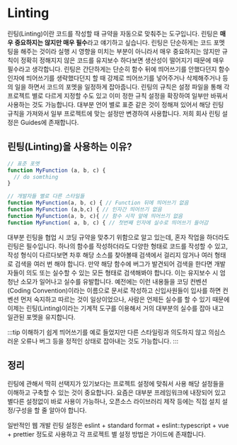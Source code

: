 # Linting

린팅(Linting)이란 코드를 작성할 때 규약을 자동으로 맞춰주는 도구입니다. 린팅은 **매우 중요하지는 않지만 매우 필수**라고 얘기하고 싶습니다. 린팅은 단순하게는 코드 포멧팅을 해주는 것이라 실행 시 영향을 미치는 부분이 아니라서 매우 중요하지는 않지만 규칙이 정확히 정해지지 않은 코드를 유지보수 하다보면 생산성이 떨어지기 때문에 매우 필수라고 생각합니다. 린팅은 간단하게는 단순히 함수 뒤에 띄어쓰기를 안했다던지 함수 인자에 띄어쓰기를 생략했다던지 할 때 강제로 띄어쓰기를 넣어주거나 삭제해주거나 등의 일을 하면서 코드의 포멧을 일정하게 잡아줍니다. 린팅의 규칙은 설정 파일을 통해 각 프로젝트 별로 다르게 지정할 수도 있고 이미 정한 규칙 설정을 확장하여 일부만 바꿔서 사용하는 것도 가능합니다. 대부분 언어 별로 표준 같은 것이 정해져 있어서 해당 린팅 규칙을 가져와서 일부 프로젝트에 맞는 설정만 변경하여 사용합니다. 저희 회사 린팅 설정은 Guides에 존재합니다.

## 린팅(Linting)을 사용하는 이유?

```js
// 표준 포멧
function MyFunction (a, b, c) {
  // do somthing
}

// 개발자들 별로 다른 스타일들
function MyFunction(a, b, c) { // Function 뒤에 띄어쓰기 없음
function MyFunction (a,b,c) { // 인자간 띄어쓰기 없음
function MyFunction(a, b, c){ // 함수 시작 앞에 띄어쓰기 없음
function MyFunction( a, b, c) { // 첫번째 인자에 실수로 띄어쓰기 들어감
```

대부분 린팅을 협업 시 코딩 규약을 맞추기 위함으로 알고 있는데, 혼자 작업을 하더라도 린팅은 필수입니다. 하나의 함수를 작성하더라도 다양한 형태로 코드를 작성할 수 있고, 작성 형식이 다르다보면 차후 해당 소스를 찾아볼때 검색에서 걸리지 않거나 여러 형태로 검색을 여러 번 해야 합니다. 만약 해당 함수에 버그가 발견되어 검색을 한다면 개발자들이 의도 또는 실수할 수 있는 모든 형태로 검색해봐야 합니다. 이는 유지보수 시 엄청난 소모가 일어나고 실수를 유발합니다. 예전에는 이런 내용들을 코딩 컨벤션(Coding Convention)이라는 이름으로 문서로 작성하고 신입사원들이 입사를 하면 컨벤션 먼저 숙지하고 따르는 것이 일상이었으나, 사람은 언제든 실수를 할 수 있기 때문에 이제는 린팅(Linting)이라는 기계적 도구를 이용해서 거의 대부분의 실수를 잡아 내고 일관된 포멧을 유지합니다.

:::tip
이해하기 쉽게 띄어쓰기를 예로 들었지만 다른 스타일링과 의도하지 않고 의심스러운 오류나 버그 등을 정적인 상태로 잡아내는 것도 가능합니다.
:::

## 정리

린팅에 관해서 딱히 선택지가 있기보다는 프로젝트 설정에 맞춰서 사용 해당 설정들을 이해하고 구축할 수 있는 것이 중요합니다. 요즘은 대부분 프레임워크에 내장되어 있고 별다른 설정없이 바로 사용이 가능하나, 오픈소스 라이브러리 제작 등에는 직접 설치 설정/구성을 할 줄 알아야 합니다.

일반적인 웹 개발 린팅 설정은 eslint + standard format + eslint::typescript + vue + prettier 정도로 사용하고 각 프로젝트 별 설정 방법은 가이드에 존재합니다.

